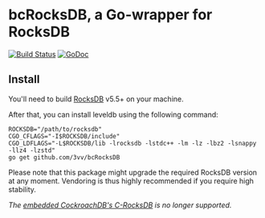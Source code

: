 # bcRocksDB, a Go-wrapper for RocksDB

[![Build Status](https://travis-ci.org/tecbot/leveldb.png)](https://travis-ci.org/tecbot/leveldb) [![GoDoc](https://godoc.org/github.com/tecbot/leveldb?status.png)](http://godoc.org/github.com/tecbot/leveldb)

## Install

You'll need to build [RocksDB](https://github.com/facebook/rocksdb) v5.5+ on your machine.

After that, you can install leveldb using the following command:

    ROCKSDB="/path/to/rocksdb"
    CGO_CFLAGS="-I$ROCKSDB/include"
    CGO_LDFLAGS="-L$ROCKSDB/lib -lrocksdb -lstdc++ -lm -lz -lbz2 -lsnappy -llz4 -lzstd"
    go get github.com/3vv/bcRocksDB

Please note that this package might upgrade the required RocksDB version at any moment.
Vendoring is thus highly recommended if you require high stability.

*The [embedded CockroachDB's C-RocksDB](https://github.com/cockroachdb/c-rocksdb) is no longer supported.*